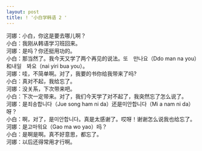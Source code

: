 ```yaml
---
layout: post
title: ! '小白学韩语 2 '
---
```


<p>河娜：小白，你这是要去哪儿啊？<br />小白：我刚从韩语学习班回来。<br />河娜：是吗？你还挺用功的。<br />小白：那当然了。我今天又学了两个再见的说法。또　만나요（Ddo man na you）和내일　봐요（nai yiri bua you）。<br />河娜：哇，不简单啊。对了，我要的书你给我带来了吗?<br />小白：真对不起，我给忘了。<br />河娜：没关系，下次带来吧。<br />小白：下次一定带来。对了，我们今天学了对不起了，我突然忘了怎么说了。<br />河娜：是죄송합니다（Jue song ham ni da）还是미안합니다（Mi a nam ni da）呀？<br />小白：啊，对了，是미안합니다。真是太感谢了。哎呀！谢谢怎么说我也给忘了。<br />河娜：是고마워요（Gao ma wo yao）吗？<br />小白：是啊是啊。真不好意思，都忘了。<br />河娜：以后还得常用才行啊。</p>

